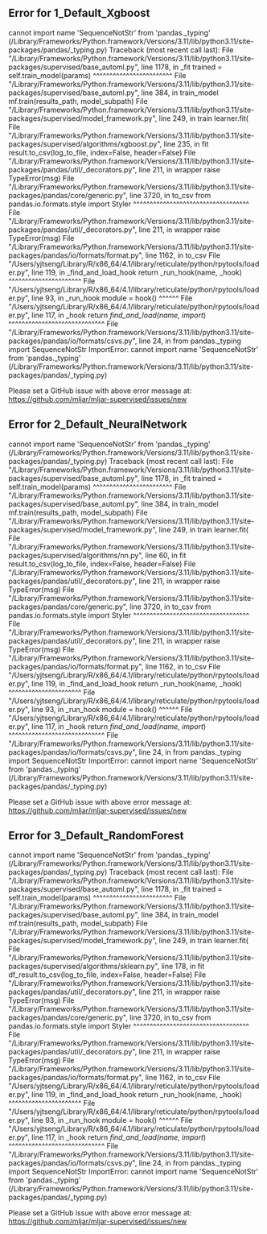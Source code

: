 ## Error for 1_Default_Xgboost

cannot import name 'SequenceNotStr' from 'pandas._typing' (/Library/Frameworks/Python.framework/Versions/3.11/lib/python3.11/site-packages/pandas/_typing.py)
Traceback (most recent call last):
  File "/Library/Frameworks/Python.framework/Versions/3.11/lib/python3.11/site-packages/supervised/base_automl.py", line 1178, in _fit
    trained = self.train_model(params)
              ^^^^^^^^^^^^^^^^^^^^^^^^
  File "/Library/Frameworks/Python.framework/Versions/3.11/lib/python3.11/site-packages/supervised/base_automl.py", line 384, in train_model
    mf.train(results_path, model_subpath)
  File "/Library/Frameworks/Python.framework/Versions/3.11/lib/python3.11/site-packages/supervised/model_framework.py", line 249, in train
    learner.fit(
  File "/Library/Frameworks/Python.framework/Versions/3.11/lib/python3.11/site-packages/supervised/algorithms/xgboost.py", line 235, in fit
    result.to_csv(log_to_file, index=False, header=False)
  File "/Library/Frameworks/Python.framework/Versions/3.11/lib/python3.11/site-packages/pandas/util/_decorators.py", line 211, in wrapper
    raise TypeError(msg)
  File "/Library/Frameworks/Python.framework/Versions/3.11/lib/python3.11/site-packages/pandas/core/generic.py", line 3720, in to_csv
    from pandas.io.formats.style import Styler
           ^^^^^^^^^^^^^^^^^^^^^^^^^^^^^^^^^^^
  File "/Library/Frameworks/Python.framework/Versions/3.11/lib/python3.11/site-packages/pandas/util/_decorators.py", line 211, in wrapper
    raise TypeError(msg)
  File "/Library/Frameworks/Python.framework/Versions/3.11/lib/python3.11/site-packages/pandas/io/formats/format.py", line 1162, in to_csv
  File "/Users/yjtseng/Library/R/x86_64/4.1/library/reticulate/python/rpytools/loader.py", line 119, in _find_and_load_hook
    return _run_hook(name, _hook)
           ^^^^^^^^^^^^^^^^^^^^^^
  File "/Users/yjtseng/Library/R/x86_64/4.1/library/reticulate/python/rpytools/loader.py", line 93, in _run_hook
    module = hook()
             ^^^^^^
  File "/Users/yjtseng/Library/R/x86_64/4.1/library/reticulate/python/rpytools/loader.py", line 117, in _hook
    return _find_and_load(name, import_)
           ^^^^^^^^^^^^^^^^^^^^^^^^^^^^^
  File "/Library/Frameworks/Python.framework/Versions/3.11/lib/python3.11/site-packages/pandas/io/formats/csvs.py", line 24, in <module>
    from pandas._typing import SequenceNotStr
ImportError: cannot import name 'SequenceNotStr' from 'pandas._typing' (/Library/Frameworks/Python.framework/Versions/3.11/lib/python3.11/site-packages/pandas/_typing.py)


Please set a GitHub issue with above error message at: https://github.com/mljar/mljar-supervised/issues/new

## Error for 2_Default_NeuralNetwork

cannot import name 'SequenceNotStr' from 'pandas._typing' (/Library/Frameworks/Python.framework/Versions/3.11/lib/python3.11/site-packages/pandas/_typing.py)
Traceback (most recent call last):
  File "/Library/Frameworks/Python.framework/Versions/3.11/lib/python3.11/site-packages/supervised/base_automl.py", line 1178, in _fit
    trained = self.train_model(params)
              ^^^^^^^^^^^^^^^^^^^^^^^^
  File "/Library/Frameworks/Python.framework/Versions/3.11/lib/python3.11/site-packages/supervised/base_automl.py", line 384, in train_model
    mf.train(results_path, model_subpath)
  File "/Library/Frameworks/Python.framework/Versions/3.11/lib/python3.11/site-packages/supervised/model_framework.py", line 249, in train
    learner.fit(
  File "/Library/Frameworks/Python.framework/Versions/3.11/lib/python3.11/site-packages/supervised/algorithms/nn.py", line 60, in fit
    result.to_csv(log_to_file, index=False, header=False)
  File "/Library/Frameworks/Python.framework/Versions/3.11/lib/python3.11/site-packages/pandas/util/_decorators.py", line 211, in wrapper
    raise TypeError(msg)
  File "/Library/Frameworks/Python.framework/Versions/3.11/lib/python3.11/site-packages/pandas/core/generic.py", line 3720, in to_csv
    from pandas.io.formats.style import Styler
           ^^^^^^^^^^^^^^^^^^^^^^^^^^^^^^^^^^^
  File "/Library/Frameworks/Python.framework/Versions/3.11/lib/python3.11/site-packages/pandas/util/_decorators.py", line 211, in wrapper
    raise TypeError(msg)
  File "/Library/Frameworks/Python.framework/Versions/3.11/lib/python3.11/site-packages/pandas/io/formats/format.py", line 1162, in to_csv
  File "/Users/yjtseng/Library/R/x86_64/4.1/library/reticulate/python/rpytools/loader.py", line 119, in _find_and_load_hook
    return _run_hook(name, _hook)
           ^^^^^^^^^^^^^^^^^^^^^^
  File "/Users/yjtseng/Library/R/x86_64/4.1/library/reticulate/python/rpytools/loader.py", line 93, in _run_hook
    module = hook()
             ^^^^^^
  File "/Users/yjtseng/Library/R/x86_64/4.1/library/reticulate/python/rpytools/loader.py", line 117, in _hook
    return _find_and_load(name, import_)
           ^^^^^^^^^^^^^^^^^^^^^^^^^^^^^
  File "/Library/Frameworks/Python.framework/Versions/3.11/lib/python3.11/site-packages/pandas/io/formats/csvs.py", line 24, in <module>
    from pandas._typing import SequenceNotStr
ImportError: cannot import name 'SequenceNotStr' from 'pandas._typing' (/Library/Frameworks/Python.framework/Versions/3.11/lib/python3.11/site-packages/pandas/_typing.py)


Please set a GitHub issue with above error message at: https://github.com/mljar/mljar-supervised/issues/new

## Error for 3_Default_RandomForest

cannot import name 'SequenceNotStr' from 'pandas._typing' (/Library/Frameworks/Python.framework/Versions/3.11/lib/python3.11/site-packages/pandas/_typing.py)
Traceback (most recent call last):
  File "/Library/Frameworks/Python.framework/Versions/3.11/lib/python3.11/site-packages/supervised/base_automl.py", line 1178, in _fit
    trained = self.train_model(params)
              ^^^^^^^^^^^^^^^^^^^^^^^^
  File "/Library/Frameworks/Python.framework/Versions/3.11/lib/python3.11/site-packages/supervised/base_automl.py", line 384, in train_model
    mf.train(results_path, model_subpath)
  File "/Library/Frameworks/Python.framework/Versions/3.11/lib/python3.11/site-packages/supervised/model_framework.py", line 249, in train
    learner.fit(
  File "/Library/Frameworks/Python.framework/Versions/3.11/lib/python3.11/site-packages/supervised/algorithms/sklearn.py", line 178, in fit
    df_result.to_csv(log_to_file, index=False, header=False)
  File "/Library/Frameworks/Python.framework/Versions/3.11/lib/python3.11/site-packages/pandas/util/_decorators.py", line 211, in wrapper
    raise TypeError(msg)
  File "/Library/Frameworks/Python.framework/Versions/3.11/lib/python3.11/site-packages/pandas/core/generic.py", line 3720, in to_csv
    from pandas.io.formats.style import Styler
           ^^^^^^^^^^^^^^^^^^^^^^^^^^^^^^^^^^^
  File "/Library/Frameworks/Python.framework/Versions/3.11/lib/python3.11/site-packages/pandas/util/_decorators.py", line 211, in wrapper
    raise TypeError(msg)
  File "/Library/Frameworks/Python.framework/Versions/3.11/lib/python3.11/site-packages/pandas/io/formats/format.py", line 1162, in to_csv
  File "/Users/yjtseng/Library/R/x86_64/4.1/library/reticulate/python/rpytools/loader.py", line 119, in _find_and_load_hook
    return _run_hook(name, _hook)
           ^^^^^^^^^^^^^^^^^^^^^^
  File "/Users/yjtseng/Library/R/x86_64/4.1/library/reticulate/python/rpytools/loader.py", line 93, in _run_hook
    module = hook()
             ^^^^^^
  File "/Users/yjtseng/Library/R/x86_64/4.1/library/reticulate/python/rpytools/loader.py", line 117, in _hook
    return _find_and_load(name, import_)
           ^^^^^^^^^^^^^^^^^^^^^^^^^^^^^
  File "/Library/Frameworks/Python.framework/Versions/3.11/lib/python3.11/site-packages/pandas/io/formats/csvs.py", line 24, in <module>
    from pandas._typing import SequenceNotStr
ImportError: cannot import name 'SequenceNotStr' from 'pandas._typing' (/Library/Frameworks/Python.framework/Versions/3.11/lib/python3.11/site-packages/pandas/_typing.py)


Please set a GitHub issue with above error message at: https://github.com/mljar/mljar-supervised/issues/new

